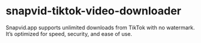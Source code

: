 # snapvid-tiktok-video-downloader
Snapvid.app supports unlimited downloads from TikTok with no watermark. It’s optimized for speed, security, and ease of use.
